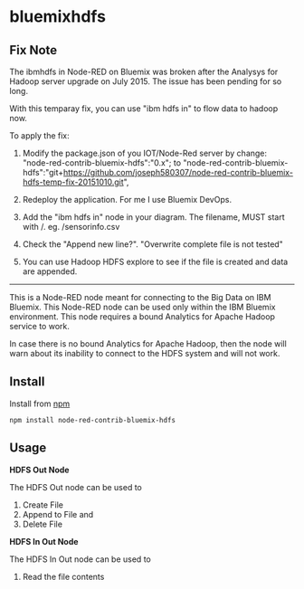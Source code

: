 bluemixhdfs
========================


Fix Note
---------------------------------------------------------------------------
The ibmhdfs in Node-RED on Bluemix was broken after the Analysys for Hadoop
server upgrade on July 2015.  The issue has been pending for so long.

With this temparay fix, you can use "ibm hdfs in" to flow data to hadoop now.

To apply the fix:
 
1. Modify the package.json of you IOT/Node-Red server by change:
    "node-red-contrib-bluemix-hdfs":"0.x";
    to
    "node-red-contrib-bluemix-hdfs":"git+https://github.com/joseph580307/node-red-contrib-bluemix-hdfs-temp-fix-20151010.git",
        
2. Redeploy the application.  For me I use Bluemix DevOps. 

3. Add the "ibm hdfs in" node in your diagram. The filename, MUST start with /.
   eg. /sensorinfo.csv
   
4. Check the "Append new line?". "Overwrite complete file is not tested"
   
5. You can use Hadoop HDFS explore to see if the file is created and data are appended.

---------------------------------------------------------------------------

This is a Node-RED node meant for connecting to the Big Data on IBM Bluemix.
This Node-RED node can be used only within the IBM Bluemix environment. This node requires a bound Analytics for Apache Hadoop service to work.  

In case there is no bound Analytics for Apache Hadoop, then the node will warn about its inability to connect to the HDFS system and will not work.  


Install
-------
Install from [npm](http://npmjs.org)
```
npm install node-red-contrib-bluemix-hdfs
```

Usage
-------

**HDFS Out Node**

The HDFS Out node can be used to 

1. Create File
2. Append to File and 
3. Delete File

  
**HDFS In Out Node**

The HDFS In Out node can be used to 

1. Read the file contents

